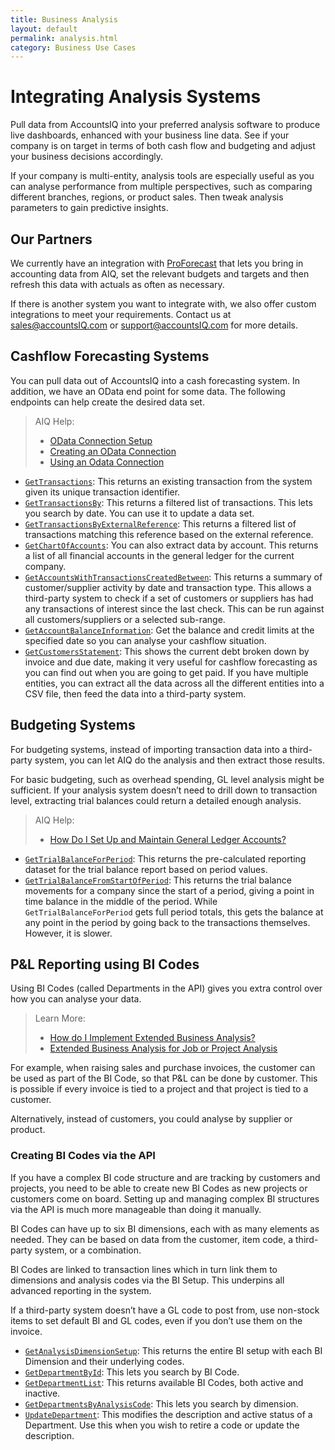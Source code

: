 ```yaml
---
title: Business Analysis
layout: default
permalink: analysis.html
category: Business Use Cases
---
```


# Integrating Analysis Systems
Pull data from AccountsIQ into your preferred analysis software to produce live dashboards, enhanced with your business line data. See if your company is on target in terms of both cash flow and budgeting and adjust your business decisions accordingly.

If your company is multi-entity, analysis tools are especially useful as you can analyse performance from multiple perspectives, such as comparing different branches, regions, or product sales. Then tweak analysis parameters to gain predictive insights.

## Our Partners
We currently have an integration with [ProForecast](https://www.accountsiq.com/features/integrations/proforecast/) that lets you bring in accounting data from AIQ, set the relevant budgets and targets and then refresh this data with actuals as often as necessary. 

If there is another system you want to integrate with, we also offer custom integrations to meet your requirements. Contact us at [sales@accountsIQ.com](mailto:sales@accountsIQ.com) or [support@accountsIQ.com](mailto:support@accountsIQ.com) for more details.

## Cashflow Forecasting Systems
You can pull data out of AccountsIQ into a cash forecasting system. In addition, we have an OData end point for some data. The following endpoints can help create the desired data set.

>AIQ Help:
>
>- [OData Connection Setup](https://aiq.helpjuice.com/odata/odata-connection-setup?from_search=116658632)
>- [Creating an OData Connection](https://aiq.helpjuice.com/en_GB/odata/1190738-creating-an-odata-connection)
>- [Using an Odata Connection](https://aiq.helpjuice.com/en_GB/odata/using-an-odata-connection)

- [`GetTransactions`](https://github.com/accountsIQ/API-Wiki/wiki/GetTransaction): This returns an existing transaction from the system given its unique transaction identifier.
- [`GetTransactionsBy`](https://github.com/accountsIQ/API-Wiki/wiki/GetTransactionsBy): This returns a filtered list of transactions. This lets you search by date. You can use it to update a data set.
- [`GetTransactionsByExternalReference`](https://github.com/accountsIQ/API-Wiki/wiki/GetTransactionsByExternalReference): This returns a filtered list of transactions matching this reference based on the external reference.
- [`GetChartOfAccounts`](https://github.com/accountsIQ/API-Wiki/wiki/GetChartOfAccounts): You can also extract data by account. This returns a list of all financial accounts in the general ledger for the current company.
- [`GetAccountsWithTransactionsCreatedBetween`](https://github.com/accountsIQ/API-Wiki/wiki/GetAccountsWithTransactionsCreatedBetween): This returns a summary of customer/supplier activity by date and transaction type. This allows a third-party system to check if a set of customers or suppliers has had any transactions of interest since the last check. This can be run against all customers/suppliers or a selected sub-range.
- [`GetAccountBalanceInformation`](https://github.com/accountsIQ/API-Wiki/wiki/GetAccountBalanceInformation): Get the balance and credit limits at the specified date so you can analyse your cashflow situation.
- [`GetCustomersStatement`](https://github.com/accountsIQ/API-Wiki/wiki/GetCustomersStatement): This shows the current debt broken down by invoice and due date, making it very useful for cashflow forecasting as you can find out when you are going to get paid. If you have multiple entities, you can extract all the data across all the different entities into a CSV file, then feed the data into a third-party system. 

## Budgeting Systems
For budgeting systems, instead of importing transaction data into a third-party system, you can let AIQ do the analysis and then extract those results. 

For basic budgeting, such as overhead spending, GL level analysis might be sufficient. If your analysis system doesn’t need to drill down to transaction level, extracting trial balances could return a detailed enough analysis.

>AIQ Help:
>
>- [How Do I Set Up and Maintain General Ledger Accounts?](https://aiq.helpjuice.com/en_GB/general-ledger/287341-how-do-i-setup-and-maintain-general-ledger-accounts)

- [`GetTrialBalanceForPeriod`](https://github.com/accountsIQ/API-Wiki/wiki/GetTrialBalanceForPeriod): This returns the pre-calculated reporting dataset for the trial balance report based on period values.
- [`GetTrialBalanceFromStartOfPeriod`](https://github.com/accountsIQ/API-Wiki/wiki/GetTrialBalanceFromStartOfPeriod): This returns the trial balance movements for a company since the start of a period, giving a point in time balance in the middle of the period. While `GetTrialBalanceForPeriod` gets full period totals, this gets the balance at any point in the period by going back to the transactions themselves. However, it is slower.
  
## P&L Reporting using BI Codes
Using BI Codes (called Departments in the API) gives you extra control over how you can analyse your data. 

> Learn More:
> 
> - [How do I Implement Extended Business Analysis?](https://aiq.helpjuice.com/en_GB/analysis/289280-how-do-i-implement-extended-business-analysis)
> - [Extended Business Analysis for Job or Project Analysis](https://aiq.helpjuice.com/en_GB/analysis/289415-how-do-i-implement-job-or-project-analysis-using-extended-business-analysis)

For example, when raising sales and purchase invoices, the customer can be used as part of the BI Code, so that P&L can be done by customer. This is possible if every invoice is tied to a project and that project is tied to a customer. 

Alternatively, instead of customers, you could analyse by supplier or product.

### Creating BI Codes via the API 
If you have a complex BI code structure and are tracking by customers and projects, you need to be able to create new BI Codes as new projects or customers come on board. Setting up and managing complex BI structures via the API is much more manageable than doing it manually. 

BI Codes can have up to six BI dimensions, each with as many elements as needed. They can be based on data from the customer, item code, a third-party system, or a combination.  

BI Codes are linked to transaction lines which in turn link them to dimensions and analysis codes via the BI Setup. This underpins all advanced reporting in the system.

If a third-party system doesn’t have a GL code to post from, use non-stock items to set default BI and GL codes, even if you don’t use them on the invoice.

- [`GetAnalysisDimensionSetup`](https://github.com/accountsIQ/API-Wiki/wiki/GetAnalysisDimensionSetup): This returns the entire BI setup with each BI Dimension and their underlying codes.
- [`GetDepartmentById`](https://github.com/accountsIQ/API-Wiki/wiki/GetDepartmentById): This lets you search by BI Code.
- [`GetDepartmentList`](https://github.com/accountsIQ/API-Wiki/wiki/GetDepartmentList): This returns available BI Codes, both active and inactive.
- [`GetDepartmentsByAnalysisCode`](https://github.com/accountsIQ/API-Wiki/wiki/GetDepartmentsByAnalysisCode): This lets you search by dimension.
- [`UpdateDepartment`](https://github.com/accountsIQ/API-Wiki/wiki/UpdateDepartment): This modifies the description and active status of a Department. Use this when you wish to retire a code or update the description.


